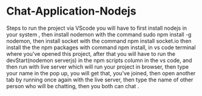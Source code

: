 # Chat-Application-Nodejs
Steps to run the project via VScode
you will have to first install nodejs in your system , then install nodemon with the command sudo npm install -g nodemon, then install socket with the command npm install socket.io
then install the the npm packages with command npm install, in vs code terminal where you've opened this project, after that you will have to run the devStart(nodemon serverjs) in the npm scripts column in the vs code,
and then run with live server which will run your project in browser, then type your name in the pop up, you will get that, you've joined, then open another tab by running once again with the live server, then type the name of other person who will be chatting, then you both can chat .
